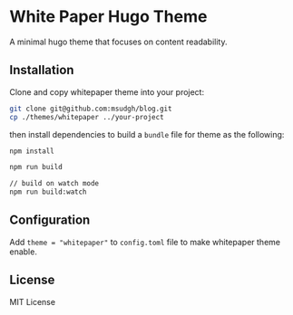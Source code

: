 # White Paper Hugo Theme

A minimal hugo theme that focuses on content readability.

## Installation

Clone and copy whitepaper theme into your project:

```bash
git clone git@github.com:msudgh/blog.git
cp ./themes/whitepaper ../your-project
```

then install dependencies to build a `bundle` file for theme as the following:

```bash
npm install

npm run build

// build on watch mode
npm run build:watch
```

## Configuration

Add `theme = "whitepaper"` to `config.toml` file to make whitepaper theme enable.

## License

MIT License
